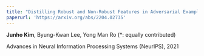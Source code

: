 ```yaml
---
title: "Distilling Robust and Non-Robust Features in Adversarial Examples by Information Bottleneck"
paperurl: 'https://arxiv.org/abs/2204.02735'
---
```

**Junho Kim**, Byung-Kwan Lee, Yong Man Ro (*: equally contributed)

Advances in Neural Information Processing Systems (NeurIPS), 2021